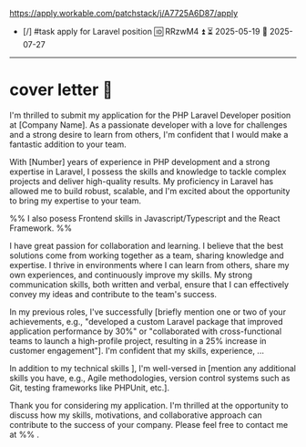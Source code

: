 https://apply.workable.com/patchstack/j/A7725A6D87/apply

- [/] #task apply for Laravel position 🆔 RRzwM4 ⏫ ⏳ 2025-05-19 📅 2025-07-27
___

# cover letter 💌

  I'm thrilled to submit my application for the PHP Laravel Developer position
  at [Company Name]. As a passionate developer with a love for challenges and
  a strong desire to learn from others, I'm confident that I would make a
  fantastic addition to your team.

  With [Number] years of experience in PHP development and a strong expertise
  in Laravel, I possess the skills and knowledge to tackle complex projects
  and deliver high-quality results. My proficiency in Laravel has allowed me to
  build robust, scalable, and I'm excited about the opportunity to bring my
  expertise to your team.

%% 
I also posess Frontend skills in Javascript/Typescript and the React Framework.
 %%
 
  I have great passion for collaboration and learning. I believe that the best solutions come from working together as a team, sharing knowledge and expertise. 
  I thrive in environments where I can learn from others, share my own experiences, and continuously improve my skills. My strong communication skills, both written and verbal, ensure that I can effectively convey my ideas and contribute to the team's success.
	
  In my previous roles, I've successfully [briefly mention one or two of your
  achievements, e.g., "developed a custom Laravel package that improved
  application performance by 30%" or "collaborated with cross-functional teams
  to launch a high-profile project, resulting in a 25% increase in customer
  engagement"]. 
  I'm confident that my skills, experience, ...

  In addition to my technical skills ], I'm well-versed in [mention any
  additional skills you have, e.g., Agile methodologies, version control
  systems such as Git, testing frameworks like PHPUnit, etc.].

  Thank you for considering my application. I'm thrilled at the opportunity to
  discuss how my skills, motivations, and collaborative approach can
  contribute to the success of your company. Please feel free to contact me
  at %% .
